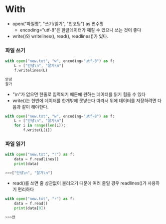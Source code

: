 # With

- open("파일명", "쓰기/읽기", "인코딩") as 변수명
  - encoding="utf-8"은 한글데이터가 깨질 수 있으니 쓰는 것이 좋다
- write()와 writelines(), read(), readlines()가 있다.

### 파일 쓰기

```python
with open("new.txt", "w", encoding="utf-8") as f:
    L = ["안녕\n", "잘가\n"]
    f.writelines(L)
```

```txt
안녕
잘가
```

- "\n"가 없으면 한줄로 입력되기 때문에 원하는 데이터를 읽기 힘들 수 있다
- write()는 한번에 데이터를 한개밖에 못넣는다 따라서 위에 데이터를 저장하려면 다음과 같이 해야한다.

```python
with open("new.txt", "w", encoding="utf-8") as f:
    L = ["안녕\n", "잘가\n"]
    for i in range(len(L)):
    	f.write(L[i])
```



### 파일 읽기

```python
with open("new.txt", "r") as f:
    data = f.readlines()
    print(data)

>>>["안녕\n", "잘가\n"]
```

- read()를 쓰면 줄 상관없이 불러오기 때문에 여러 줄일 경우 readlines()가 사용하기 편리하다

```python
with open("new.txt", "r") as f:
    data = f.read()
    print(data[0])

>>>안
```

